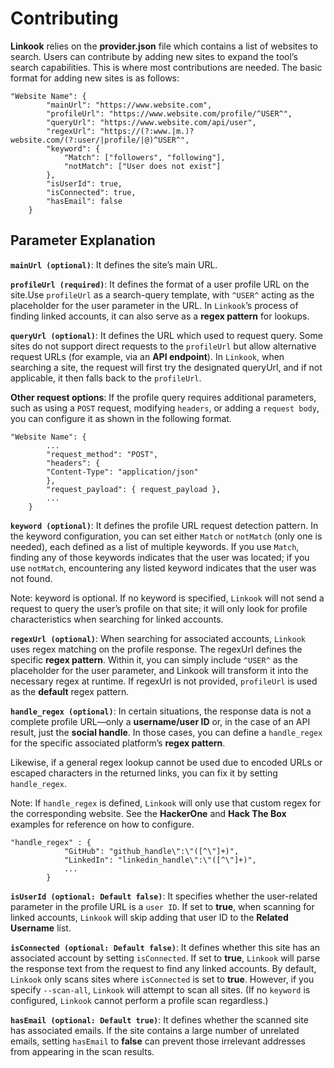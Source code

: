 # Contributing

**Linkook** relies on the **provider.json** file which contains a list of websites to search. Users can contribute by adding new sites to expand the tool’s search capabilities. This is where most contributions are needed. The basic format for adding new sites is as follows:

```
"Website Name": {
        "mainUrl": "https://www.website.com",
        "profileUrl": "https://www.website.com/profile/^USER^",
        "queryUrl": "https://www.website.com/api/user",
        "regexUrl": "https://(?:www.|m.)?website.com/(?:user/|profile/|@)^USER^",
        "keyword": {
            "Match": ["followers", "following"],
            "notMatch": ["User does not exist"]
        },
        "isUserId": true,
        "isConnected": true,
        "hasEmail": false
    }
```

## Parameter Explanation

**`mainUrl (optional)`**: It defines the site’s main URL.

**`profileUrl (required)`**: It defines the format of a user profile URL on the site.Use `profileUrl` as a search-query template, with `^USER^` acting as the placeholder for the user parameter in the URL. In `Linkook`’s process of finding linked accounts, it can also serve as a **regex pattern** for lookups.

**`queryUrl (optional)`**: It defines the URL which used to request query. Some sites do not support direct requests to the `profileUrl` but allow alternative request URLs (for example, via an **API endpoint**). In `Linkook`, when searching a site, the request will first try the designated queryUrl, and if not applicable, it then falls back to the `profileUrl`.

**Other request options**: If the profile query requires additional parameters, such as using a `POST` request, modifying `headers`, or adding a `request body`, you can configure it as shown in the following format.

```
"Website Name": {
        ...
        "request_method": "POST",
        "headers": {
        "Content-Type": "application/json"
        },
        "request_payload": { request_payload },
        ...
    }
```

**`keyword (optional)`**: It defines the profile URL request detection pattern. In the keyword configuration, you can set either `Match` or `notMatch` (only one is needed), each defined as a list of multiple keywords. If you use `Match`, finding any of those keywords indicates that the user was located; if you use `notMatch`, encountering any listed keyword indicates that the user was not found.

Note: keyword is optional. If no keyword is specified, `Linkook` will not send a request to query the user’s profile on that site; it will only look for profile characteristics when searching for linked accounts.

**`regexUrl (optional)`**: When searching for associated accounts, `Linkook` uses regex matching on the profile response. The regexUrl defines the specific **regex pattern**. Within it, you can simply include `^USER^` as the placeholder for the user parameter, and Linkook will transform it into the necessary regex at runtime. If regexUrl is not provided, `profileUrl` is used as the **default** regex pattern.

**`handle_regex (optional)`**: In certain situations, the response data is not a complete profile URL—only a **username/user ID** or, in the case of an API result, just the **social handle**. In those cases, you can define a `handle_regex` for the specific associated platform’s **regex pattern**.

Likewise, if a general regex lookup cannot be used due to encoded URLs or escaped characters in the returned links, you can fix it by setting `handle_regex`.

Note: If `handle_regex` is defined, `Linkook` will only use that custom regex for the corresponding website. See the **HackerOne** and **Hack The Box** examples for reference on how to configure.

```
"handle_regex" : {
            "GitHub": "github_handle\":\"([^\"]+)",
            "LinkedIn": "linkedin_handle\":\"([^\"]+)",
            ...
        }
```

**`isUserId (optional: Default false)`**: It specifies whether the user-related parameter in the profile URL is a `user ID`. If set to **true**, when scanning for linked accounts, `Linkook` will skip adding that user ID to the **Related Username** list.

**`isConnected (optional: Default false)`**: It defines whether this site has an associated account by setting `isConnected`. If set to **true**, `Linkook` will parse the response text from the request to find any linked accounts. By default, `Linkook` only scans sites where `isConnected` is set to **true**. However, if you specify `--scan-all`, `Linkook` will attempt to scan all sites. (If no `keyword` is configured, `Linkook` cannot perform a profile scan regardless.)

**`hasEmail (optional: Default true)`**: It defines whether the scanned site has associated emails. If the site contains a large number of unrelated emails, setting `hasEmail` to **false** can prevent those irrelevant addresses from appearing in the scan results.
